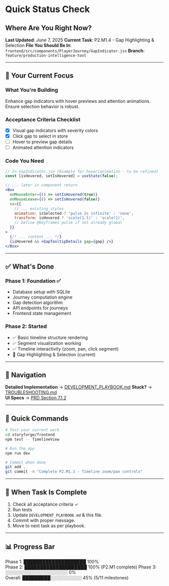 # Quick Status Check
## Where Are You Right Now?

**Last Updated**: June 7, 2025
**Current Task**: P2.M1.4 - Gap Highlighting & Selection
**File You Should Be In**: `frontend/src/components/PlayerJourney/GapIndicator.jsx`
**Branch**: `feature/production-intelligence-tool`

---

## 🎯 Your Current Focus

### What You're Building
Enhance gap indicators with hover previews and attention animations. Ensure selection behavior is robust.

### Acceptance Criteria Checklist
- [x] Visual gap indicators with severity colors
- [x] Click gap to select in store
- [ ] Hover to preview gap details
- [ ] Animated attention indicators

### Code You Need
```jsx
// In GapIndicator.jsx (Example for hover/animation - to be refined)
const [isHovered, setIsHovered] = useState(false);

// ... later in component return
<Box
  onMouseEnter={() => setIsHovered(true)}
  onMouseLeave={() => setIsHovered(false)}
  sx={{
    // ... existing styles
    animation: isSelected ? 'pulse 2s infinite' : 'none',
    transform: isHovered ? 'scale(1.1)' : 'scale(1)',
    // Define @keyframes pulse if not already global
  }}
>
  {/* ... content ... */}
  {isHovered && <GapTooltipDetails gap={gap} />}
</Box>
```

---

## ✅ What's Done

### Phase 1: Foundation ✅
- Database setup with SQLite
- Journey computation engine
- Gap detection algorithm
- API endpoints for journeys
- Frontend state management

### Phase 2: Started
- ✅ Basic timeline structure rendering
- ✅ Segment visualization working
- ✅ Timeline interactivity (zoom, pan, click segment)
- 🚧 Gap Highlighting & Selection (current)

---

## 📍 Navigation

**Detailed Implementation** → [DEVELOPMENT_PLAYBOOK.md](./DEVELOPMENT_PLAYBOOK.md#p2m14-gap-highlighting--selection-)
**Stuck?** → [TROUBLESHOOTING.md](./TROUBLESHOOTING.md)  
**UI Specs** → [PRD Section 7.1.2](./PRODUCTION_INTELLIGENCE_TOOL_PRD.md#712-gap-indicators)

---

## 🚀 Quick Commands

```bash
# Test your current work
cd storyforge/frontend
npm test -- TimelineView

# Run the app
npm run dev

# Commit when done
git add .
git commit -m "Complete P2.M1.3 - Timeline zoom/pan controls"
```

---

## 🔄 When Task Is Complete

1. Check all acceptance criteria ✓
2. Run tests
3. Update `DEVELOPMENT_PLAYBOOK.md` & this file.
4. Commit with proper message.
5. Move to next task as per playbook.

---

## 📊 Progress Bar
Phase 1: ████████████████████ 100%  
Phase 2: ████████████████████ 100% (P2.M1 complete)
Phase 3: ░░░░░░░░░░░░░░░░░░░░ 0%  
Overall: █████████░░░░░░░░░░ 45% (5/11 milestones)
